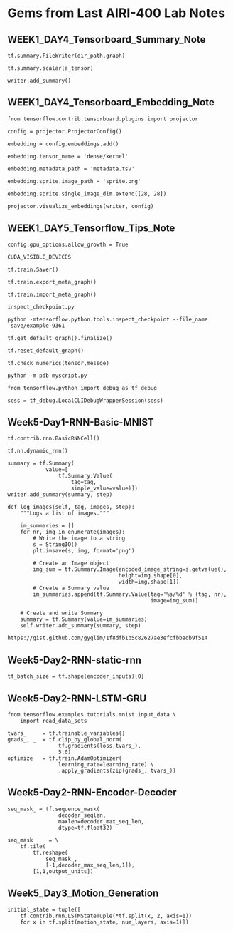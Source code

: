 # Gems from Last AIRI-400 Lab Notes


## WEEK1_DAY4_Tensorboard_Summary_Note

`tf.summary.FileWriter(dir_path,graph)`

`tf.summary.scalar(a_tensor)`

`writer.add_summary()`


## WEEK1_DAY4_Tensorboard_Embedding_Note

`from tensorflow.contrib.tensorboard.plugins import projector`

`config = projector.ProjectorConfig()`

`embedding = config.embeddings.add()`

`embedding.tensor_name = 'dense/kernel'`

`embedding.metadata_path = 'metadata.tsv'`

`embedding.sprite.image_path = 'sprite.png'`

`embedding.sprite.single_image_dim.extend([28, 28])`

`projector.visualize_embeddings(writer, config)`


## WEEK1_DAY5_Tensorflow_Tips_Note

`config.gpu_options.allow_growth = True`

`CUDA_VISIBLE_DEVICES`

`tf.train.Saver()`

`tf.train.export_meta_graph()`

`tf.train.import_meta_graph()`

`inspect_checkpoint.py`

`python -mtensorflow.python.tools.inspect_checkpoint --file_name 'save/example-9361`

`tf.get_default_graph().finalize()`

`tf.reset_default_graph()`

`tf.check_numerics(tensor,messge)`

`python -m pdb myscript.py`

`from tensorflow.python import debug as tf_debug`

`sess = tf_debug.LocalCLIDebugWrapperSession(sess)`

## Week5-Day1-RNN-Basic-MNIST

`tf.contrib.rnn.BasicRNNCell()`

`tf.nn.dynamic_rnn()`

```
summary = tf.Summary(
            value=[
                tf.Summary.Value(
                    tag=tag,
                    simple_value=value)])
writer.add_summary(summary, step)
```

```
def log_images(self, tag, images, step):
    """Logs a list of images."""

    im_summaries = []
    for nr, img in enumerate(images):
        # Write the image to a string
        s = StringIO()
        plt.imsave(s, img, format='png')

        # Create an Image object
        img_sum = tf.Summary.Image(encoded_image_string=s.getvalue(),
                                   height=img.shape[0],
                                   width=img.shape[1])
        # Create a Summary value
        im_summaries.append(tf.Summary.Value(tag='%s/%d' % (tag, nr),
                                             image=img_sum))

    # Create and write Summary
    summary = tf.Summary(value=im_summaries)
    self.writer.add_summary(summary, step)
```

`https://gist.github.com/gyglim/1f8dfb1b5c82627ae3efcfbbadb9f514`


## Week5-Day2-RNN-static-rnn

`tf_batch_size = tf.shape(encoder_inputs)[0]`


## Week5-Day2-RNN-LSTM-GRU

```
from tensorflow.examples.tutorials.mnist.input_data \
    import read_data_sets
```

```
tvars_     = tf.trainable_variables()
grads_, _  = tf.clip_by_global_norm(
                tf.gradients(loss,tvars_),
                5.0)
optimize   = tf.train.AdamOptimizer(
                learning_rate=learning_rate) \
                .apply_gradients(zip(grads_, tvars_))
```


## Week5-Day2-RNN-Encoder-Decoder

```
seq_mask_ = tf.sequence_mask(
                decoder_seqlen,
                maxlen=decoder_max_seq_len,
                dtype=tf.float32)

seq_mask     = \
    tf.tile(
        tf.reshape(
            seq_mask_,
            [-1,decoder_max_seq_len,1]),
        [1,1,output_units])
```


## Week5_Day3_Motion_Generation

```
initial_state = tuple([
    tf.contrib.rnn.LSTMStateTuple(*tf.split(x, 2, axis=1))
    for x in tf.split(motion_state, num_layers, axis=1)])
```

